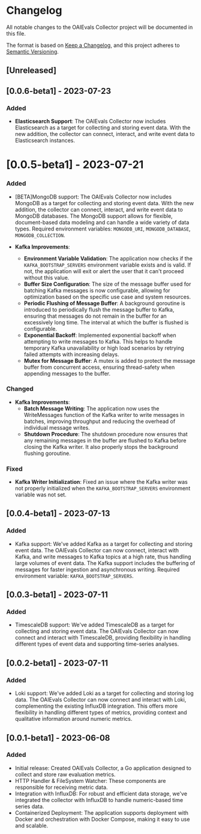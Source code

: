 # Changelog

All notable changes to the OAIEvals Collector project will be documented in this file.

The format is based on [Keep a Changelog](https://keepachangelog.com/en/1.0.0/),
and this project adheres to [Semantic Versioning](https://semver.org/spec/v2.0.0.html).

## [Unreleased]

## [0.0.6-beta1] - 2023-07-23

### Added
- **Elasticsearch Support**: The OAIEvals Collector now includes Elasticsearch as a target for collecting and storing event data. With the new addition, the collector can connect, interact, and write event data to Elasticsearch instances.

# [0.0.5-beta1] - 2023-07-21

### Added
- [BETA]MongoDB support: The OAIEvals Collector now includes MongoDB as a target for collecting and storing event data. With the new addition, the collector can connect, interact, and write event data to MongoDB databases. The MongoDB support allows for flexible, document-based data modeling and can handle a wide variety of data types. Required environment variables: `MONGODB_URI`, `MONGODB_DATABASE`, `MONGODB_COLLECTION`.

- **Kafka Improvements**:
    - **Environment Variable Validation**: The application now checks if the `KAFKA_BOOTSTRAP_SERVERS` environment variable exists and is valid. If not, the application will exit or alert the user that it can't proceed without this value.
    - **Buffer Size Configuration**: The size of the message buffer used for batching Kafka messages is now configurable, allowing for optimization based on the specific use case and system resources.
    - **Periodic Flushing of Message Buffer**: A background goroutine is introduced to periodically flush the message buffer to Kafka, ensuring that messages do not remain in the buffer for an excessively long time. The interval at which the buffer is flushed is configurable.
    - **Exponential Backoff**: Implemented exponential backoff when attempting to write messages to Kafka. This helps to handle temporary Kafka unavailability or high load scenarios by retrying failed attempts with increasing delays.
    - **Mutex for Message Buffer**: A mutex is added to protect the message buffer from concurrent access, ensuring thread-safety when appending messages to the buffer.

### Changed
- **Kafka Improvements**:
    - **Batch Message Writing**: The application now uses the WriteMessages function of the Kafka writer to write messages in batches, improving throughput and reducing the overhead of individual message writes.
    - **Shutdown Procedure**: The shutdown procedure now ensures that any remaining messages in the buffer are flushed to Kafka before closing the Kafka writer. It also properly stops the background flushing goroutine.

### Fixed
- **Kafka Writer Initialization**: Fixed an issue where the Kafka writer was not properly initialized when the `KAFKA_BOOTSTRAP_SERVERS` environment variable was not set.

## [0.0.4-beta1] - 2023-07-13

### Added
- Kafka support: We've added Kafka as a target for collecting and storing event data. The OAIEvals Collector can now connect, interact with Kafka, and write messages to Kafka topics at a high rate, thus handling large volumes of event data. The Kafka support includes the buffering of messages for faster ingestion and asynchronous writing. Required environment variable: `KAFKA_BOOTSTRAP_SERVERS`.

## [0.0.3-beta1] - 2023-07-11

### Added
- TimescaleDB support: We've added TimescaleDB as a target for collecting and storing event data. The OAIEvals Collector can now connect and interact with TimescaleDB, providing flexibility in handling different types of event data and supporting time-series analyses.

## [0.0.2-beta1] - 2023-07-11

### Added
- Loki support: We've added Loki as a target for collecting and storing log data. The OAIEvals Collector can now connect and interact with Loki, complementing the existing InfluxDB integration. This offers more flexibility in handling different types of metrics, providing context and qualitative information around numeric metrics.

## [0.0.1-beta1] - 2023-06-08

### Added
- Initial release: Created OAIEvals Collector, a Go application designed to collect and store raw evaluation metrics.
- HTTP Handler & FileSystem Watcher: These components are responsible for receiving metric data.
- Integration with InfluxDB: For robust and efficient data storage, we've integrated the collector with InfluxDB to handle numeric-based time series data.
- Containerized Deployment: The application supports deployment with Docker and orchestration with Docker Compose, making it easy to use and scalable.

[v0.0.6-beta1]: https://github.com/nstankov-bg/oaievals-collector/compare/v0.0.5-beta1...v0.0.6-beta1
[v0.0.5-beta1]: https://github.com/nstankov-bg/oaievals-collector/compare/v0.0.4-beta1...v0.0.5-beta1
[v0.0.4-beta1]: https://github.com/nstankov-bg/oaievals-collector/compare/v0.0.3-beta1...v0.0.4-beta1
[v0.0.3-beta1]: https://github.com/nstankov-bg/oaievals-collector/compare/v0.0.2-beta1...v0.0.3-beta1
[v0.0.2-beta1]: https://github.com/nstankov-bg/oaievals-collector/compare/v0.0.1-beta1...v0.0.2-beta1
[v0.0.1-beta1]: https://github.com/nstankov-bg/oaievals-collector/releases/tag/v0.0.1-beta1
